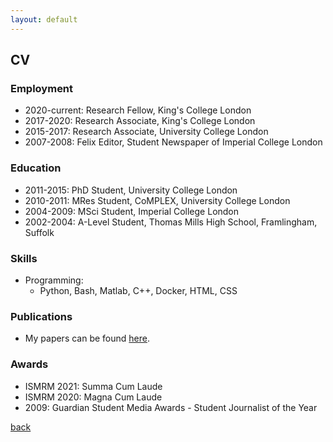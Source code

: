 ```yaml
---
layout: default
---
```


## CV

### Employment

- 2020-current: Research Fellow, King's College London
- 2017-2020: Research Associate, King's College London
- 2015-2017: Research Associate, University College London
- 2007-2008: Felix Editor, Student Newspaper of Imperial College London

### Education
- 2011-2015: PhD Student, University College London
- 2010-2011: MRes Student, CoMPLEX, University College London
- 2004-2009: MSci Student, Imperial College London
- 2002-2004: A-Level Student, Thomas Mills High School, Framlingham, Suffolk

### Skills
- Programming:
    - Python, Bash, Matlab, C++, Docker, HTML, CSS

### Publications
- My papers can be found [here](./publications).

### Awards
- ISMRM 2021: Summa Cum Laude
- ISMRM 2020: Magna Cum Laude
- 2009: Guardian Student Media Awards - Student Journalist of the Year

[back](./)